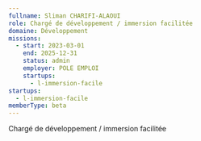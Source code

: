 ```yaml
---
fullname: Sliman CHARIFI-ALAOUI
role: Chargé de développement / immersion facilitée
domaine: Développement
missions:
  - start: 2023-03-01
    end: 2025-12-31
    status: admin
    employer: POLE EMPLOI
    startups:
      - l-immersion-facile
startups:
  - l-immersion-facile
memberType: beta
---
```

Chargé de développement / immersion facilitée
